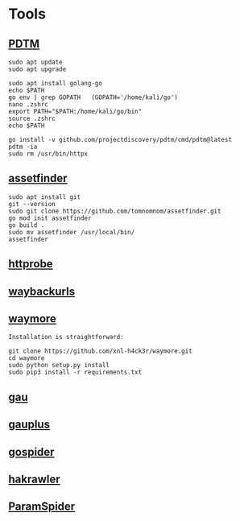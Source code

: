 # Tools

## [PDTM](https://github.com/projectdiscovery/pdtm)
```
sudo apt update
sudo apt upgrade
```
```
sudo apt install golang-go
echo $PATH
go env | grep GOPATH   (GOPATH='/home/kali/go')
nano .zshrc
export PATH="$PATH:/home/kali/go/bin"
source .zshrc
echo $PATH
```
```
go install -v github.com/projectdiscovery/pdtm/cmd/pdtm@latest
pdtm -ia
sudo rm /usr/bin/httpx
```
## [assetfinder](https://github.com/tomnomnom/assetfinder)
```
sudo apt install git
git --version
sudo git clone https://github.com/tomnomnom/assetfinder.git
go mod init assetfinder
go build .
sudo mv assetfinder /usr/local/bin/
assetfinder
```
## [httprobe](https://github.com/tomnomnom/httprobe)
## [waybackurls](https://github.com/tomnomnom/waybackurls/tree/master)
## [waymore](https://github.com/xnl-h4ck3r/waymore)
```
Installation is straightforward:

git clone https://github.com/xnl-h4ck3r/waymore.git
cd waymore
sudo python setup.py install
sudo pip3 install -r requirements.txt
```
## [gau](https://github.com/lc/gau)
## [gauplus](https://github.com/bp0lr/gauplus)
## [gospider](https://github.com/jaeles-project/gospider)
## [hakrawler](https://github.com/hakluke/hakrawler)
## [ParamSpider](https://github.com/devanshbatham/ParamSpider)

